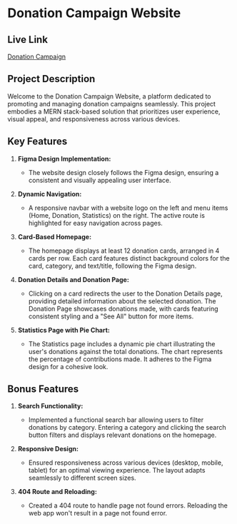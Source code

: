 # Donation Campaign Website

## Live Link
[Donation Campaign](https://donationcampaign.netlify.app/)

## Project Description

Welcome to the Donation Campaign Website, a platform dedicated to promoting and managing donation campaigns seamlessly. This project embodies a MERN stack-based solution that prioritizes user experience, visual appeal, and responsiveness across various devices.

## Key Features

1. **Figma Design Implementation:**
   - The website design closely follows the Figma design, ensuring a consistent and visually appealing user interface.

2. **Dynamic Navigation:**
   - A responsive navbar with a website logo on the left and menu items (Home, Donation, Statistics) on the right. The active route is highlighted for easy navigation across pages.

3. **Card-Based Homepage:**
   - The homepage displays at least 12 donation cards, arranged in 4 cards per row. Each card features distinct background colors for the card, category, and text/title, following the Figma design.

4. **Donation Details and Donation Page:**
   - Clicking on a card redirects the user to the Donation Details page, providing detailed information about the selected donation. The Donation Page showcases donations made, with cards featuring consistent styling and a "See All" button for more items.

5. **Statistics Page with Pie Chart:**
   - The Statistics page includes a dynamic pie chart illustrating the user's donations against the total donations. The chart represents the percentage of contributions made. It adheres to the Figma design for a cohesive look.

## Bonus Features

1. **Search Functionality:**
   - Implemented a functional search bar allowing users to filter donations by category. Entering a category and clicking the search button filters and displays relevant donations on the homepage.

2. **Responsive Design:**
   - Ensured responsiveness across various devices (desktop, mobile, tablet) for an optimal viewing experience. The layout adapts seamlessly to different screen sizes.

3. **404 Route and Reloading:**
   - Created a 404 route to handle page not found errors. Reloading the web app won't result in a page not found error.
